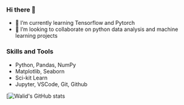 ### Hi there 👋

<!--
**walidsi/walidsi** is a ✨ _special_ ✨ repository because its `README.md` (this file) appears on your GitHub profile.

Here are some ideas to get you started:

- 🔭 I’m currently working on ...
- 🌱 I’m currently learning ...
- 👯 I’m looking to collaborate on ...
- 🤔 I’m looking for help with ...
- 💬 Ask me about ...
- 📫 How to reach me: ...
- 😄 Pronouns: ...
- ⚡ Fun fact: ...
-->

- 🌱 I’m currently learning Tensorflow and Pytorch
- 👯 I’m looking to collaborate on python data analysis and machine learning projects

### Skills and Tools
- Python, Pandas, NumPy
- Matplotlib, Seaborn
- Sci-kit Learn
- Jupyter, VSCode, Git, Github


[![Walid's GitHub stats](https://github-readme-stats.vercel.app/api?username=walidsi&show_icons=true&theme=tokyonight)
